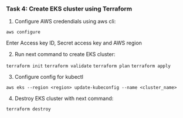 ### Task 4: Create EKS cluster using Terraform

1. Configure AWS credendials using aws cli:

 ```aws configure```
 
 Enter Access key ID, Secret access key and AWS region

 2. Run next command to create EKS cluster:

 ```terraform init```
 ```terraform validate``` 
 ```terraform plan```
 ```terraform apply```

3. Configure config for kubectl

```aws eks --region <region> update-kubeconfig --name <cluster_name>```

4. Destroy EKS cluster with next command:

```terraform destroy```


